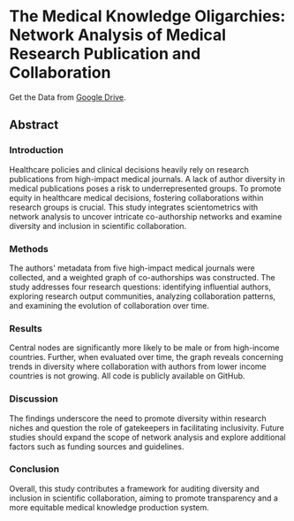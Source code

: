 # The Medical Knowledge Oligarchies: Network Analysis of Medical Research Publication and Collaboration
Get the Data from [Google Drive](https://drive.google.com/drive/folders/1LQe1NzLMbbNa9I2yIVqDfP3XkCWRXN7K?usp=share_link).

## Abstract

### Introduction
Healthcare policies and clinical decisions heavily rely on research publications from high-impact medical journals. A lack of author diversity in medical publications poses a risk to underrepresented groups. To promote equity in healthcare medical decisions, fostering collaborations within research groups is crucial. This study integrates scientometrics with network analysis to uncover intricate co-authorship networks and examine diversity and inclusion in scientific collaboration. 

### Methods
The authors' metadata from five high-impact medical journals were collected, and a weighted graph of co-authorships was constructed. The study addresses four research questions: identifying influential authors, exploring research output communities, analyzing collaboration patterns, and examining the evolution of collaboration over time. 

### Results
Central nodes are significantly more likely to be male or from high-income countries. Further, when evaluated over time, the graph reveals concerning trends in diversity where collaboration with authors from lower income countries is not growing. All code is publicly available on GitHub.

### Discussion
The findings underscore the need to promote diversity within research niches and question the role of gatekeepers in facilitating inclusivity. Future studies should expand the scope of network analysis and explore additional factors such as funding sources and guidelines. 

### Conclusion
Overall, this study contributes a framework for auditing diversity and inclusion in scientific collaboration, aiming to promote transparency and a more equitable medical knowledge production system.

